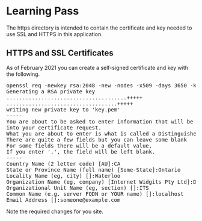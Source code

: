 # Learning Pass
The https directory is intended to contain the certificate and key needed to use SSL and HTTPS in this application.

## HTTPS and SSL Certificates
As of February 2021 you can create a self-signed certificate and key with the following.

<pre>
openssl req -newkey rsa:2048 -new -nodes -x509 -days 3650 -keyout key.pem -out cert.pem
Generating a RSA private key
......................................+++++
...................................+++++
writing new private key to 'key.pem'
-----
You are about to be asked to enter information that will be incorporated
into your certificate request.
What you are about to enter is what is called a Distinguished Name or a DN.
There are quite a few fields but you can leave some blank
For some fields there will be a default value,
If you enter '.', the field will be left blank.
-----
Country Name (2 letter code) [AU]:CA
State or Province Name (full name) [Some-State]:Ontario
Locality Name (eg, city) []:Waterloo
Organization Name (eg, company) [Internet Widgits Pty Ltd]:Dev-ILS
Organizational Unit Name (eg, section) []:ITS
Common Name (e.g. server FQDN or YOUR name) []:localhost
Email Address []:someone@example.com
</pre>

Note the required changes for you site.